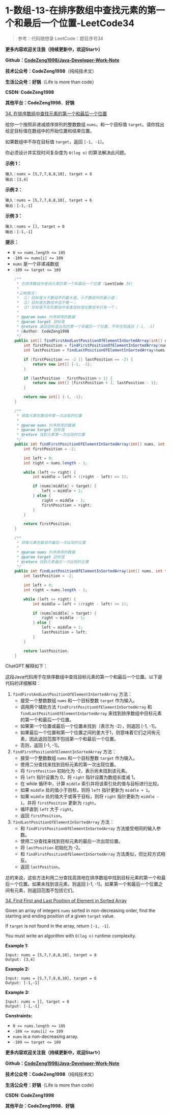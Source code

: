 # 1-数组-13-在排序数组中查找元素的第一个和最后一个位置-LeetCode34

>  参考：代码随想录
>  LeetCode：题目序号34



**更多内容欢迎关注我（持续更新中，欢迎Star✨）**

**Github：[CodeZeng1998/Java-Developer-Work-Note](https://github.com/CodeZeng1998/Java-Developer-Work-Note)**

**技术公众号：CodeZeng1998**（纯纯技术文）

**生活公众号：好锅**（Life is more than code）

**CSDN: CodeZeng1998**

**其他平台：CodeZeng1998**、**好锅**



[34. 在排序数组中查找元素的第一个和最后一个位置](https://leetcode.cn/problems/find-first-and-last-position-of-element-in-sorted-array/)

给你一个按照非递减顺序排列的整数数组 `nums`，和一个目标值 `target`。请你找出给定目标值在数组中的开始位置和结束位置。

如果数组中不存在目标值 `target`，返回 `[-1, -1]`。

你必须设计并实现时间复杂度为 `O(log n)` 的算法解决此问题。

 

**示例 1：**

```
输入：nums = [5,7,7,8,8,10], target = 8
输出：[3,4]
```

**示例 2：**

```
输入：nums = [5,7,7,8,8,10], target = 6
输出：[-1,-1]
```

**示例 3：**

```
输入：nums = [], target = 0
输出：[-1,-1]
```

 

**提示：**

- `0 <= nums.length <= 105`
- `-109 <= nums[i] <= 109`
- `nums` 是一个非递减数组
- `-109 <= target <= 109`



```java
    /**
     * 在排序数组中查找元素的第一个和最后一个位置 (LeetCode 34)
     *
     *三种情况：
     * （1）目标值大于数组中的最大值，小于数组中的最小值；
     * （2）目标值在数组中且不唯一；
     * （3）目标值不存在数组中或者目标值在数组中只有一个；
     *
     * @param nums 升序排序的数据
     * @param target 目标值
     * @return 返回目标值出现的第一个和最后一个位置，不存在则返回 [-1, -1]
     * @Author: CodeZeng1998
     */
    public int[] findFirstAndLastPositionOfElementInSortedArray(int[] nums, int target) {
        int firstPosition = findFirstPositionOfElementInSortedArray(nums, target);
        int lastPosition = findLastPositionOfElementInSortedArray(nums, target);

        if (firstPosition == -2 || lastPosition == -2) {
            return new int[] {-1, -1};
        }

        if (lastPosition - firstPosition > 1) {
            return new int[] {firstPosition + 1, lastPosition - 1};
        }

        return new int[] {-1, -1};
    }

    /**
     * 获取元素在数组中第一次出现的位置
     *
     * @param nums 升序排序的数据
     * @param target 目标值
     * @return 找到元素第一次出现的位置
     */
    public int findFirstPositionOfElementInSortedArray(int[] nums, int target) {
        int firstPosition = -2;

        int left = 0;
        int right = nums.length - 1;

        while (left <= right) {
            int middle = left + ((right - left) >> 1);

            if (nums[middle] < target) {
                left = middle + 1;
            } else {
                right = middle - 1;
                firstPosition = right;
            }
        }

        return firstPosition;
    }

    /**
     * 获取元素在数组中最后一次出现的位置
     *
     * @param nums 升序排序的数据
     * @param target 目标值
     * @return 找到元素最后一次出现的位置
     */
    public int findLastPositionOfElementInSortedArray(int[] nums, int target) {
        int lastPosition = -2;

        int left = 0;
        int right = nums.length - 1;

        while (left <= right) {
            int middle = left + ((right - left) >> 1);

            if (nums[middle] > target) {
                right = middle - 1;
            } else {
                left = middle + 1;
                lastPosition = left;
            }
        }

        return lastPosition;
    }
```





ChatGPT 解释如下：

这段Java代码用于在排序数组中查找目标元素的第一个和最后一个位置。以下是代码的详细解释：

1. `findFirstAndLastPositionOfElementInSortedArray` 方法：
   - 接受一个整数数组 `nums` 和一个目标整数 `target` 作为输入。
   - 调用两个辅助方法 `findFirstPositionOfElementInSortedArray` 和 `findLastPositionOfElementInSortedArray` 来找到排序数组中目标元素的第一个和最后一个位置。
   - 如果第一个位置或最后一个位置未找到（表示为 -2），则返回 [-1, -1]。
   - 如果最后一个位置和第一个位置之间的差大于1，则意味着它们之间有元素，因此返回范围不包括第一个和最后一个位置。
   - 否则，返回 [-1, -1]。
2. `findFirstPositionOfElementInSortedArray` 方法：
   - 接受一个整数数组 `nums` 和一个目标整数 `target` 作为输入。
   - 使用二分查找来找到目标元素的第一次出现位置。
   - 将 `firstPosition` 初始化为 -2，表示尚未找到该元素。
   - 将 `left` 指针设置为 0，将 `right` 指针设置为数组长度减 1。
   - 在 while 循环中，计算 `middle` 索引并将该索引处的值与目标进行比较。
   - 如果 `middle` 处的值小于目标，则将 `left` 指针更新为 `middle + 1`。
   - 如果 `middle` 处的值大于或等于目标，则将 `right` 指针更新为 `middle - 1`，并将 `firstPosition` 更新为 `right`。
   - 循环直到 `left` 大于 `right`。
   - 返回 `firstPosition`。
3. `findLastPositionOfElementInSortedArray` 方法：
   - 和 `findFirstPositionOfElementInSortedArray` 方法接受相同的输入参数。
   - 使用二分查找来找到目标元素的最后一次出现位置。
   - 将 `lastPosition` 初始化为 -2。
   - 和 `findFirstPositionOfElementInSortedArray` 方法类似，但比较方式相反。
   - 返回 `lastPosition`。

总的来说，这些方法利用二分查找高效地在排序数组中找到目标元素的第一个和最后一个位置。如果未找到该元素，则返回 [-1, -1]。如果第一个和最后一个位置之间有元素，则返回范围不包括它们。





[34. Find First and Last Position of Element in Sorted Array](https://leetcode.cn/problems/find-first-and-last-position-of-element-in-sorted-array/)

Given an array of integers `nums` sorted in non-decreasing order, find the starting and ending position of a given `target` value.

If `target` is not found in the array, return `[-1, -1]`.

You must write an algorithm with `O(log n)` runtime complexity.

 

**Example 1:**

```
Input: nums = [5,7,7,8,8,10], target = 8
Output: [3,4]
```

**Example 2:**

```
Input: nums = [5,7,7,8,8,10], target = 6
Output: [-1,-1]
```

**Example 3:**

```
Input: nums = [], target = 0
Output: [-1,-1]
```

 

**Constraints:**

- `0 <= nums.length <= 105`
- `-109 <= nums[i] <= 109`
- `nums` is a non-decreasing array.
- `-109 <= target <= 109`



**更多内容欢迎关注我（持续更新中，欢迎Star✨）**

**Github：[CodeZeng1998/Java-Developer-Work-Note](https://github.com/CodeZeng1998/Java-Developer-Work-Note)**

**技术公众号：CodeZeng1998**（纯纯技术文）

**生活公众号：好锅**（Life is more than code）

**CSDN: CodeZeng1998**

**其他平台：CodeZeng1998**、**好锅**





